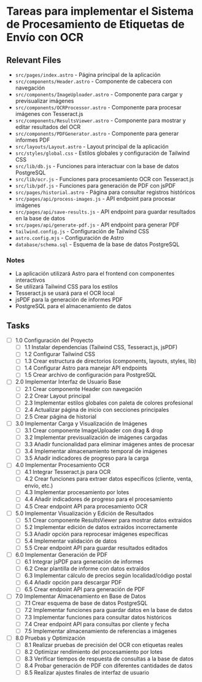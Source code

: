 # Tareas para implementar el Sistema de Procesamiento de Etiquetas de Envío con OCR

## Relevant Files

- `src/pages/index.astro` - Página principal de la aplicación
- `src/components/Header.astro` - Componente de cabecera con navegación
- `src/components/ImageUploader.astro` - Componente para cargar y previsualizar imágenes
- `src/components/OCRProcessor.astro` - Componente para procesar imágenes con Tesseract.js
- `src/components/ResultsViewer.astro` - Componente para mostrar y editar resultados del OCR
- `src/components/PDFGenerator.astro` - Componente para generar informes PDF
- `src/layouts/Layout.astro` - Layout principal de la aplicación
- `src/styles/global.css` - Estilos globales y configuración de Tailwind CSS
- `src/lib/db.js` - Funciones para interactuar con la base de datos PostgreSQL
- `src/lib/ocr.js` - Funciones para procesamiento OCR con Tesseract.js
- `src/lib/pdf.js` - Funciones para generación de PDF con jsPDF
- `src/pages/historial.astro` - Página para consultar registros históricos
- `src/pages/api/process-images.js` - API endpoint para procesar imágenes
- `src/pages/api/save-results.js` - API endpoint para guardar resultados en la base de datos
- `src/pages/api/generate-pdf.js` - API endpoint para generar PDF
- `tailwind.config.js` - Configuración de Tailwind CSS
- `astro.config.mjs` - Configuración de Astro
- `database/schema.sql` - Esquema de la base de datos PostgreSQL

### Notes

- La aplicación utilizará Astro para el frontend con componentes interactivos
- Se utilizará Tailwind CSS para los estilos
- Tesseract.js se usará para el OCR local
- jsPDF para la generación de informes PDF
- PostgreSQL para el almacenamiento de datos

## Tasks

- [ ] 1.0 Configuración del Proyecto
  - [ ] 1.1 Instalar dependencias (Tailwind CSS, Tesseract.js, jsPDF)
  - [ ] 1.2 Configurar Tailwind CSS
  - [ ] 1.3 Crear estructura de directorios (components, layouts, styles, lib)
  - [ ] 1.4 Configurar Astro para manejar API endpoints
  - [ ] 1.5 Crear archivo de configuración para PostgreSQL

- [ ] 2.0 Implementar Interfaz de Usuario Base
  - [ ] 2.1 Crear componente Header con navegación
  - [ ] 2.2 Crear Layout principal
  - [ ] 2.3 Implementar estilos globales con paleta de colores profesional
  - [ ] 2.4 Actualizar página de inicio con secciones principales
  - [ ] 2.5 Crear página de historial

- [ ] 3.0 Implementar Carga y Visualización de Imágenes
  - [ ] 3.1 Crear componente ImageUploader con drag & drop
  - [ ] 3.2 Implementar previsualización de imágenes cargadas
  - [ ] 3.3 Añadir funcionalidad para eliminar imágenes antes de procesar
  - [ ] 3.4 Implementar almacenamiento temporal de imágenes
  - [ ] 3.5 Añadir indicadores de progreso para la carga

- [ ] 4.0 Implementar Procesamiento OCR
  - [ ] 4.1 Integrar Tesseract.js para OCR
  - [ ] 4.2 Crear funciones para extraer datos específicos (cliente, venta, envío, etc.)
  - [ ] 4.3 Implementar procesamiento por lotes
  - [ ] 4.4 Añadir indicadores de progreso para el procesamiento
  - [ ] 4.5 Crear endpoint API para procesamiento OCR

- [ ] 5.0 Implementar Visualización y Edición de Resultados
  - [ ] 5.1 Crear componente ResultsViewer para mostrar datos extraídos
  - [ ] 5.2 Implementar edición de datos extraídos incorrectamente
  - [ ] 5.3 Añadir opción para reprocesar imágenes específicas
  - [ ] 5.4 Implementar validación de datos
  - [ ] 5.5 Crear endpoint API para guardar resultados editados

- [ ] 6.0 Implementar Generación de PDF
  - [ ] 6.1 Integrar jsPDF para generación de informes
  - [ ] 6.2 Crear plantilla de informe con datos extraídos
  - [ ] 6.3 Implementar cálculo de precios según localidad/código postal
  - [ ] 6.4 Añadir opción para descargar PDF
  - [ ] 6.5 Crear endpoint API para generación de PDF

- [ ] 7.0 Implementar Almacenamiento en Base de Datos
  - [ ] 7.1 Crear esquema de base de datos PostgreSQL
  - [ ] 7.2 Implementar funciones para guardar datos en la base de datos
  - [ ] 7.3 Implementar funciones para consultar datos históricos
  - [ ] 7.4 Crear endpoint API para consultas por cliente y fecha
  - [ ] 7.5 Implementar almacenamiento de referencias a imágenes

- [ ] 8.0 Pruebas y Optimización
  - [ ] 8.1 Realizar pruebas de precisión del OCR con etiquetas reales
  - [ ] 8.2 Optimizar rendimiento del procesamiento por lotes
  - [ ] 8.3 Verificar tiempos de respuesta de consultas a la base de datos
  - [ ] 8.4 Probar generación de PDF con diferentes cantidades de datos
  - [ ] 8.5 Realizar ajustes finales de interfaz de usuario
